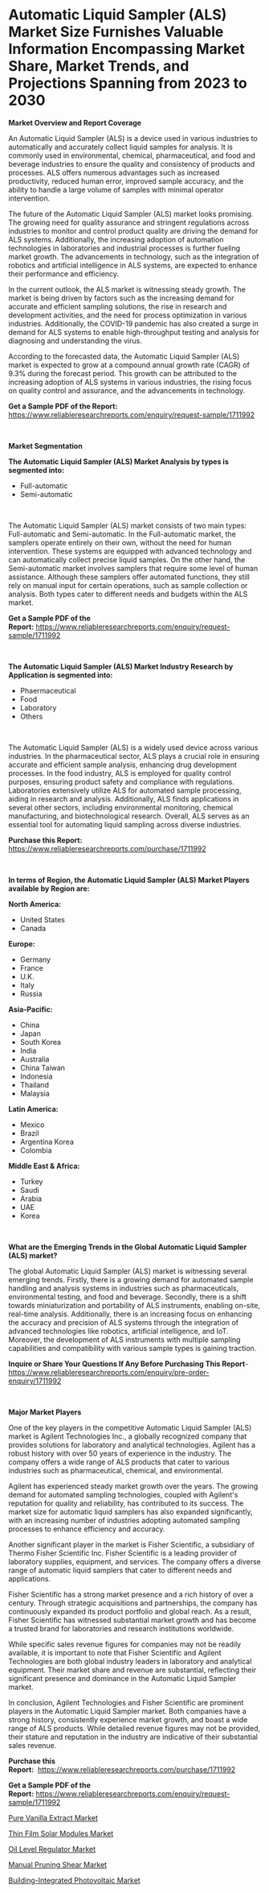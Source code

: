 <p><h1>Automatic Liquid Sampler (ALS) Market Size Furnishes Valuable Information Encompassing Market Share, Market Trends, and Projections Spanning from 2023 to 2030</h1></p><p><strong>Market Overview and Report Coverage</strong></p>
<p><p>An Automatic Liquid Sampler (ALS) is a device used in various industries to automatically and accurately collect liquid samples for analysis. It is commonly used in environmental, chemical, pharmaceutical, and food and beverage industries to ensure the quality and consistency of products and processes. ALS offers numerous advantages such as increased productivity, reduced human error, improved sample accuracy, and the ability to handle a large volume of samples with minimal operator intervention.</p><p>The future of the Automatic Liquid Sampler (ALS) market looks promising. The growing need for quality assurance and stringent regulations across industries to monitor and control product quality are driving the demand for ALS systems. Additionally, the increasing adoption of automation technologies in laboratories and industrial processes is further fueling market growth. The advancements in technology, such as the integration of robotics and artificial intelligence in ALS systems, are expected to enhance their performance and efficiency.</p><p>In the current outlook, the ALS market is witnessing steady growth. The market is being driven by factors such as the increasing demand for accurate and efficient sampling solutions, the rise in research and development activities, and the need for process optimization in various industries. Additionally, the COVID-19 pandemic has also created a surge in demand for ALS systems to enable high-throughput testing and analysis for diagnosing and understanding the virus.</p><p>According to the forecasted data, the Automatic Liquid Sampler (ALS) market is expected to grow at a compound annual growth rate (CAGR) of 9.3% during the forecast period. This growth can be attributed to the increasing adoption of ALS systems in various industries, the rising focus on quality control and assurance, and the advancements in technology.</p></p>
<p><strong>Get a Sample PDF of the Report:</strong> <a href="https://www.reliableresearchreports.com/enquiry/request-sample/1711992">https://www.reliableresearchreports.com/enquiry/request-sample/1711992</a></p>
<p>&nbsp;</p>
<p><strong>Market Segmentation</strong></p>
<p><strong>The Automatic Liquid Sampler (ALS) Market Analysis by types is segmented into:</strong></p>
<p><ul><li>Full-automatic</li><li>Semi-automatic</li></ul></p>
<p>&nbsp;</p>
<p><p>The Automatic Liquid Sampler (ALS) market consists of two main types: Full-automatic and Semi-automatic. In the Full-automatic market, the samplers operate entirely on their own, without the need for human intervention. These systems are equipped with advanced technology and can automatically collect precise liquid samples. On the other hand, the Semi-automatic market involves samplers that require some level of human assistance. Although these samplers offer automated functions, they still rely on manual input for certain operations, such as sample collection or analysis. Both types cater to different needs and budgets within the ALS market.</p></p>
<p><strong>Get a Sample PDF of the Report:</strong>&nbsp;<a href="https://www.reliableresearchreports.com/enquiry/request-sample/1711992">https://www.reliableresearchreports.com/enquiry/request-sample/1711992</a></p>
<p>&nbsp;</p>
<p><strong>The Automatic Liquid Sampler (ALS) Market Industry Research by Application is segmented into:</strong></p>
<p><ul><li>Phaermaceutical</li><li>Food</li><li>Laboratory</li><li>Others</li></ul></p>
<p>&nbsp;</p>
<p><p>The Automatic Liquid Sampler (ALS) is a widely used device across various industries. In the pharmaceutical sector, ALS plays a crucial role in ensuring accurate and efficient sample analysis, enhancing drug development processes. In the food industry, ALS is employed for quality control purposes, ensuring product safety and compliance with regulations. Laboratories extensively utilize ALS for automated sample processing, aiding in research and analysis. Additionally, ALS finds applications in several other sectors, including environmental monitoring, chemical manufacturing, and biotechnological research. Overall, ALS serves as an essential tool for automating liquid sampling across diverse industries.</p></p>
<p><strong>Purchase this Report:</strong>&nbsp; <a href="https://www.reliableresearchreports.com/purchase/1711992">https://www.reliableresearchreports.com/purchase/1711992</a></p>
<p>&nbsp;</p>
<p><strong>In terms of Region, the Automatic Liquid Sampler (ALS) Market Players available by Region are:</strong></p>
<p>
    <p> <strong> North America: </strong>
        <ul>
            <li>United States</li>
            <li>Canada</li>
        </ul>
        </p> 
    <p> <strong> Europe: </strong>
        <ul>
            <li>Germany</li>
            <li>France</li>
            <li>U.K.</li>
            <li>Italy</li>
            <li>Russia</li>
        </ul>
        </p> 
    <p> <strong> Asia-Pacific: </strong>
        <ul>
            <li>China</li>
            <li>Japan</li>
            <li>South Korea</li>
            <li>India</li>
            <li>Australia</li>
            <li>China Taiwan</li>
            <li>Indonesia</li>
            <li>Thailand</li>
            <li>Malaysia</li>
        </ul>
        </p> 
    <p> <strong> Latin America: </strong>
        <ul>
            <li>Mexico</li>
            <li>Brazil</li>
            <li>Argentina Korea</li>
            <li>Colombia</li>
        </ul>
        </p> 
    <p> <strong> Middle East & Africa: </strong>
        <ul>
            <li>Turkey</li>
            <li>Saudi</li>
            <li>Arabia</li>
            <li>UAE</li>
            <li>Korea</li>
        </ul>
    </p>
    </p>
<p>&nbsp;</p>
<p><strong>What are the Emerging Trends in the Global Automatic Liquid Sampler (ALS) market?</strong></p>
<p><p>The global Automatic Liquid Sampler (ALS) market is witnessing several emerging trends. Firstly, there is a growing demand for automated sample handling and analysis systems in industries such as pharmaceuticals, environmental testing, and food and beverage. Secondly, there is a shift towards miniaturization and portability of ALS instruments, enabling on-site, real-time analysis. Additionally, there is an increasing focus on enhancing the accuracy and precision of ALS systems through the integration of advanced technologies like robotics, artificial intelligence, and IoT. Moreover, the development of ALS instruments with multiple sampling capabilities and compatibility with various sample types is gaining traction.</p></p>
<p><strong>Inquire or Share Your Questions If Any Before Purchasing This Report</strong>- <a href="https://www.reliableresearchreports.com/enquiry/pre-order-enquiry/1711992">https://www.reliableresearchreports.com/enquiry/pre-order-enquiry/1711992</a></p>
<p>&nbsp;</p>
<p><strong>Major Market Players</strong></p>
<p><p>One of the key players in the competitive Automatic Liquid Sampler (ALS) market is Agilent Technologies Inc., a globally recognized company that provides solutions for laboratory and analytical technologies. Agilent has a robust history with over 50 years of experience in the industry. The company offers a wide range of ALS products that cater to various industries such as pharmaceutical, chemical, and environmental.</p><p>Agilent has experienced steady market growth over the years. The growing demand for automated sampling technologies, coupled with Agilent's reputation for quality and reliability, has contributed to its success. The market size for automatic liquid samplers has also expanded significantly, with an increasing number of industries adopting automated sampling processes to enhance efficiency and accuracy.</p><p>Another significant player in the market is Fisher Scientific, a subsidiary of Thermo Fisher Scientific Inc. Fisher Scientific is a leading provider of laboratory supplies, equipment, and services. The company offers a diverse range of automatic liquid samplers that cater to different needs and applications.</p><p>Fisher Scientific has a strong market presence and a rich history of over a century. Through strategic acquisitions and partnerships, the company has continuously expanded its product portfolio and global reach. As a result, Fisher Scientific has witnessed substantial market growth and has become a trusted brand for laboratories and research institutions worldwide.</p><p>While specific sales revenue figures for companies may not be readily available, it is important to note that Fisher Scientific and Agilent Technologies are both global industry leaders in laboratory and analytical equipment. Their market share and revenue are substantial, reflecting their significant presence and dominance in the Automatic Liquid Sampler market.</p><p>In conclusion, Agilent Technologies and Fisher Scientific are prominent players in the Automatic Liquid Sampler market. Both companies have a strong history, consistently experience market growth, and boast a wide range of ALS products. While detailed revenue figures may not be provided, their stature and reputation in the industry are indicative of their substantial sales revenue.</p></p>
<p><strong>Purchase this Report:</strong>&nbsp;&nbsp;<a href="https://www.reliableresearchreports.com/purchase/1711992">https://www.reliableresearchreports.com/purchase/1711992</a></p>
<p></p>
<p><strong>Get a Sample PDF of the Report:</strong>&nbsp;<a href="https://www.reliableresearchreports.com/enquiry/request-sample/1711992">https://www.reliableresearchreports.com/enquiry/request-sample/1711992</a></p>
<p><p><a href="https://medium.com/@jenniebrown07/pure-vanilla-extract-market-report-reveals-the-latest-trends-and-growth-opportunities-of-this-9a50c3dd4a27">Pure Vanilla Extract Market</a></p><p><a href="https://github.com/rahu1503/Market-Research-Report-List-1/blob/main/thin-film-solar-modules-market.md">Thin Film Solar Modules Market</a></p><p><a href="https://medium.com/@janbogisich/oil-level-regulator-nbsp-market-focuses-on-market-share-size-and-projected-forecast-till-2030-3fb8b892a92b">Oil Level Regulator Market</a></p><p><a href="https://medium.com/@albertakoss2023/manual-pruning-shear-market-competitive-analysis-market-trends-and-forecast-to-2030-f9f8f9471657">Manual Pruning Shear Market</a></p><p><a href="https://github.com/gshchiplitsov/Market-Research-Report-List-1/blob/main/building-integrated-photovoltaic-market.md">Building-Integrated Photovoltaic Market</a></p></p>